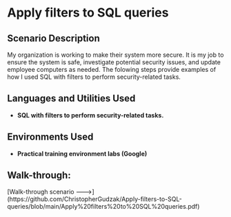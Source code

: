 <h1>Apply filters to SQL queries</h1>

<h2>Scenario Description</h2>
 My organization is working to make their system more secure. It is my job to ensure the system
 is safe, investigate potential security issues, and update employee computers as needed.
 The folowing steps provide examples of how I used SQL with filters to perform
 security-related tasks.
<br />


<h2>Languages and Utilities Used</h2>

- <b>SQL with filters to perform
 security-related tasks.</b> 

<h2>Environments Used </h2>

- <b>Practical training environment labs (Google)</b>

<h2>Walk-through:</h2>
[Walk-through scenario --->] (https://github.com/ChristopherGudzak/Apply-filters-to-SQL-queries/blob/main/Apply%20filters%20to%20SQL%20queries.pdf)

<!--
<p align="center">

<img src="https://imgur.com/JkOIn0o.png" />
<br />
<br />
<img src="https://imgur.com/8nT5XzG.png" />
<br />
<br />
<img src="https://imgur.com/p27swmU.png" />
<br />
<br />
<img src="https://imgur.com/xRFSSVo.png" />
<br />
<br />
<img src="https://imgur.com/VMiofFi.png" />
<br />
<br />
<img src="https://imgur.com/Gx4xA7y.png" />
<br />
<br />
<img src="https://imgur.com/s8XTFVq.png" />
</p>

-->
